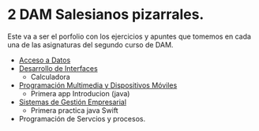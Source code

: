 # 2 DAM  Salesianos pizarrales.
Este va a ser el porfolio con los ejercicios y apuntes que tomemos en cada una de las asignaturas del segundo curso de DAM.
- [Acceso a Datos](https://github.com/VolumiDev/2DAM/tree/main/Acceso%20a%20Datos)
- [Desarrollo de Interfaces](https://github.com/VolumiDev/2DAM/tree/main/Interfaces)
  - Calculadora
- [Programación Multimedia y Dispositivos Móviles](https://github.com/VolumiDev/2DAM/tree/main/Android)
  - Primera app Introducion (java)
- [Sistemas de Gestión Empresarial](https://github.com/VolumiDev/2DAM/tree/main/Sistemas%20de%20Gesti%C3%B3n%20Empresarial/Inicio%20SWING)
  - Primera practica java Swift
- Programación de Servcios y procesos.
